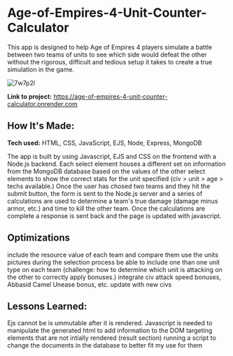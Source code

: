 # Age-of-Empires-4-Unit-Counter-Calculator

This app is designed to help Age of Empires 4 players simulate a battle between two teams of units to see which side would defeat the other without the rigorous, difficult and tedious setup it takes to create a true simulation in the game.

![7w7p2l](https://github.com/tdjohnson7/Age-of-Empires-4-Unit-Counter-Calculator/assets/102444625/9b62ddc3-a7db-45de-826c-f6c79dcfdafa)

**Link to project:** https://age-of-empires-4-unit-counter-calculator.onrender.com

## How It's Made:

**Tech used:** HTML, CSS, JavaScript, EJS, Node, Express, MongoDB

The app is built by using Javascript, EJS and CSS on the frontend with a Node.js backend. Each select element houses a different set on information from the MongoDB database based on the values of the other select elements to show the correct stats for the unit specified (civ > unit > age > techs available.) Once the user has chosed two teams and they hit the submit button, the form is sent to the Node.js server and a series of calculations are used to determine a team's true damage (damage minus armor, etc.) and time to kill the other team. Once the calculations are complete a response is sent back and the page is updated with javascript. 

## Optimizations

include the resource value of each team and compare them
use the units pictures during the selection process
be able to include one than one unit type on each team (challenge: how to determine which unit is attacking on the other to correctly apply bonuses.)
integrate civ attack speed bonuses, Abbasid Camel Unease bonus, etc.
update with new civs

## Lessons Learned:

Ejs cannot be is ummutable after it is rendered. Javascript is needed to manipulate the generated html to add information to the DOM
targeting elements that are not intially rendered (result section)
running a script to change the documents in the database to better fit my use for them
